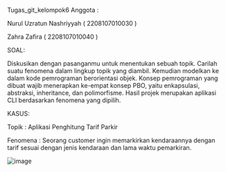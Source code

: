 Tugas_git_kelompok6
Anggota : 

Nurul Uzratun Nashriyyah ( 2208107010030 )

Zahra Zafira ( 2208107010040 )

SOAL:

Diskusikan dengan pasanganmu untuk menentukan sebuah topik. Carilah suatu fenomena dalam lingkup topik yang diambil. Kemudian modelkan ke dalam kode pemrograman berorientasi objek. Konsep pemrograman yang dibuat wajib menerapkan ke-empat konsep PBO, yaitu enkapsulasi, abstraksi, inheritance, dan polimorfisme. Hasil projek merupakan aplikasi CLI berdasarkan fenomena yang dipilih.

KASUS:

Topik : Aplikasi Penghitung Tarif Parkir

Fenomena : Seorang customer ingin memarkirkan kendaraannya dengan tarif sesuai dengan jenis kendaraan dan lama waktu pemarkiran.

![image](https://github.com/NurulNashriyyah/Tugas_git_kelompok6/assets/132476166/76bbb731-ff8e-4af0-a914-81fc1155feac)
